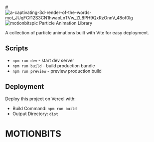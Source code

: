 #![a-captivating-3d-render-of-the-words-mot_JUqFCf12S3CN1hwaoLnTVw_ZL8PH9QxRzOnnV_48of0lg](https://github.com/user-attachments/assets/33d2f24a-f616-4f18-8dbb-eb62da5859a8)
 ![motionbitspic](https://github.com/user-attachments/assets/92c7ce1b-a995-484f-9a10-315d17e80e8d)
Particle Animation Library

A collection of particle animations built with Vite for easy deployment.

## Scripts

- `npm run dev` - start dev server
- `npm run build` - build production bundle
- `npm run preview` - preview production build

## Deployment

Deploy this project on Vercel with:

- Build Command: `npm run build`
- Output Directory: `dist`
# MOTIONBITS
